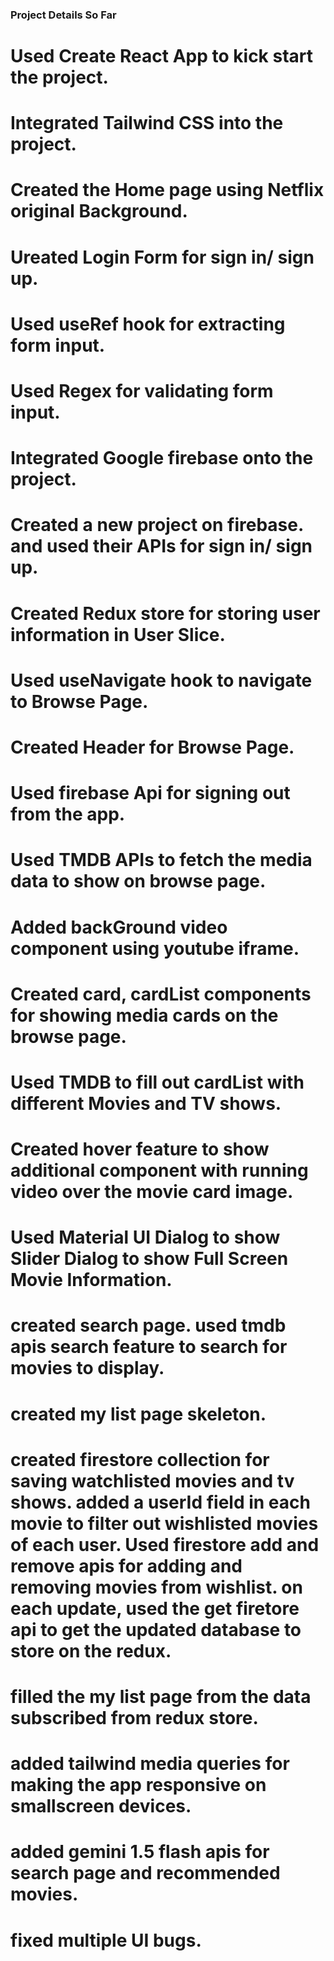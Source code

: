 ### Project Details So Far ###

# Used Create React App to kick start the project.

# Integrated Tailwind CSS into the project.

# Created the Home page using Netflix original Background.

# Ureated Login Form for sign in/ sign up.

# Used useRef hook for extracting form input.

# Used Regex for validating form input.

# Integrated Google firebase onto the project.

# Created a new project on firebase. and used their APIs for sign in/ sign up.

# Created Redux store for storing user information in User Slice.

# Used useNavigate hook to navigate to Browse Page.

# Created Header for Browse Page.

# Used firebase Api for signing out from the app.

# Used TMDB APIs to fetch the media data to show on browse page.

# Added backGround video component using youtube iframe.

# Created card, cardList components for showing media cards on the browse page.

# Used TMDB to fill out cardList with different Movies and TV shows.

# Created hover feature to show additional component with running video over the movie card image.

# Used Material UI Dialog to show Slider Dialog to show Full Screen Movie Information.

# created search page. used tmdb apis search feature to search for movies to display.

# created my list page skeleton.

# created firestore collection for saving watchlisted movies and tv shows. added a userId field in each movie to filter out wishlisted movies of each user. Used firestore add and remove apis for adding and removing movies from wishlist. on each update, used the get firetore api to get the updated database to store on the redux.

# filled the my list page from the data subscribed from redux store.

# added tailwind media queries for making the app responsive on smallscreen devices.

# added gemini 1.5 flash apis for search page and recommended movies.

# fixed multiple UI bugs.

